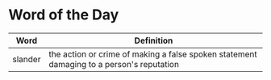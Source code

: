 # Word of the Day

|Word|Definition|
|---|---|
|slander|the action or crime of making a false spoken statement damaging to a person's reputation|